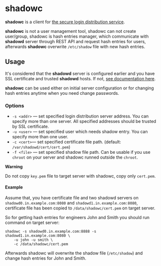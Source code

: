 # shadowc

**shadowc** is a client for
[the secure login distribution service](https://github.com/reconquest/shadowd).

**shadowc** is not a user management tool, shadowc can not create
user/group, shadowc is hash entries manager, which communicate with **shadowd**
server through REST API and request hash entries for users, afterwards
**shadowc** overwrite `/etc/shadow` file with new hash entries.

## Usage

It's considered that the **shadowd** server is configured earlier and you have
SSL certificate and trusted **shadowd** hosts. If not,
[see documentation here](https://github.com/reconquest/shadowd).

**shadowc** can be used either on initial server configuration or for changing
hash entries anytime when you need change passwords.

### Options
- `-s <addr>` — set specified login distribution server address. You can specify
    more than one server. All specified addresses should be trusted by SSL
    certificate.
- `-u <user>` — set specified user which needs shadow entry. You can specify
    more than one user.
- `-c <cert>`— set specified certificate file path. (default:
    `/var/shadowd/cert/cert.pem`)
- `-f <file>` — set specified shadow file path. Can be usable if you use
    `chroot` on your server and shadowc runned outside the `chroot`.

**Warning**

Do not copy `key.pem` file to target server with shadowc, copy only
`cert.pem`.

#### Example

Assume that, you have certificate file and two shadowd servers on
`shadowd0.in.example.com:8080` and `shadowd1.in.example.com:8080`, certificate
file has been copied to `/data/shadowc/cert.pem` on target server.

So for getting hash entries for engineers John and Smith you should run command
on target server:

```
shadowc -s shadowd0.in.example.com:8888 -s shadowd1.in.example.com:8080 \
    -u john -u smith \
    -c /data/shadowc/cert.pem
```

Afterwards shadowc will overwrite the shadow file (`/etc/shadow`) and change
hash entries for John and Smith.
